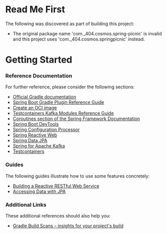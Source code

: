 # Read Me First
The following was discovered as part of building this project:

* The original package name 'com._404.cosmos.spring-picnic' is invalid and this project uses 'com._404.cosmos.springpicnic' instead.

# Getting Started

### Reference Documentation
For further reference, please consider the following sections:

* [Official Gradle documentation](https://docs.gradle.org)
* [Spring Boot Gradle Plugin Reference Guide](https://docs.spring.io/spring-boot/docs/2.7.2/gradle-plugin/reference/html/)
* [Create an OCI image](https://docs.spring.io/spring-boot/docs/2.7.2/gradle-plugin/reference/html/#build-image)
* [Testcontainers Kafka Modules Reference Guide](https://www.testcontainers.org/modules/kafka/)
* [Coroutines section of the Spring Framework Documentation](https://docs.spring.io/spring/docs/5.3.22/spring-framework-reference/languages.html#coroutines)
* [Spring Boot DevTools](https://docs.spring.io/spring-boot/docs/2.7.2/reference/htmlsingle/#using.devtools)
* [Spring Configuration Processor](https://docs.spring.io/spring-boot/docs/2.7.2/reference/htmlsingle/#appendix.configuration-metadata.annotation-processor)
* [Spring Reactive Web](https://docs.spring.io/spring-boot/docs/2.7.2/reference/htmlsingle/#web.reactive)
* [Spring Data JPA](https://docs.spring.io/spring-boot/docs/2.7.2/reference/htmlsingle/#data.sql.jpa-and-spring-data)
* [Spring for Apache Kafka](https://docs.spring.io/spring-boot/docs/2.7.2/reference/htmlsingle/#messaging.kafka)
* [Testcontainers](https://www.testcontainers.org/)

### Guides
The following guides illustrate how to use some features concretely:

* [Building a Reactive RESTful Web Service](https://spring.io/guides/gs/reactive-rest-service/)
* [Accessing Data with JPA](https://spring.io/guides/gs/accessing-data-jpa/)

### Additional Links
These additional references should also help you:

* [Gradle Build Scans – insights for your project's build](https://scans.gradle.com#gradle)

